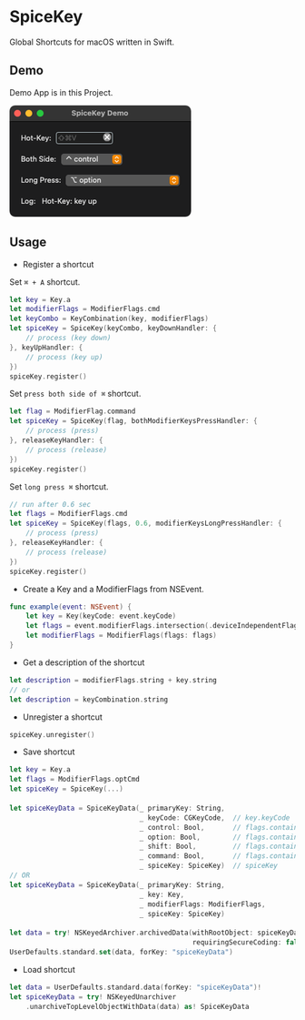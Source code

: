 # SpiceKey

Global Shortcuts for macOS written in Swift.

## Demo

Demo App is in this Project.

![demo](https://github.com/Kyome22/SpiceKey/raw/master/Materials/DemoApp.png)


## Usage

- Register a shortcut

Set `⌘ + A` shortcut.

```swift
let key = Key.a
let modifierFlags = ModifierFlags.cmd
let keyCombo = KeyCombination(key, modifierFlags)
let spiceKey = SpiceKey(keyCombo, keyDownHandler: {
    // process (key down)
}, keyUpHandler: {
    // process (key up)
})
spiceKey.register()
```

Set `press both side of ⌘` shortcut.

```swift
let flag = ModifierFlag.command
let spiceKey = SpiceKey(flag, bothModifierKeysPressHandler: {
    // process (press)
}, releaseKeyHandler: {
    // process (release)
})
spiceKey.register()
```

Set `long press ⌘` shortcut.

```swift
// run after 0.6 sec
let flags = ModifierFlags.cmd
let spiceKey = SpiceKey(flags, 0.6, modifierKeysLongPressHandler: {
    // process (press)
}, releaseKeyHandler: {
    // process (release)
})
spiceKey.register()
```

- Create a Key and a ModifierFlags from NSEvent.

```swift
func example(event: NSEvent) {
    let key = Key(keyCode: event.keyCode)
    let flags = event.modifierFlags.intersection(.deviceIndependentFlagsMask)
    let modifierFlags = ModifierFlags(flags: flags)
}
```

- Get a description of the shortcut

```swift
let description = modifierFlags.string + key.string
// or
let description = keyCombination.string
```

- Unregister a shortcut

```swift
spiceKey.unregister()
```

- Save shortcut

```swift
let key = Key.a
let flags = ModifierFlags.optCmd
let spiceKey = SpiceKey(...)

let spiceKeyData = SpiceKeyData(_ primaryKey: String,
                                _ keyCode: CGKeyCode,  // key.keyCode
                                _ control: Bool,       // flags.containsControl
                                _ option: Bool,        // flags.containsOption
                                _ shift: Bool,         // flags.containsShift
                                _ command: Bool,       // flags.containsCommand
                                _ spiceKey: SpiceKey)  // spiceKey
// OR
let spiceKeyData = SpiceKeyData(_ primaryKey: String,
                                _ key: Key,
                                _ modifierFlags: ModifierFlags,
                                _ spiceKey: SpiceKey)

let data = try! NSKeyedArchiver.archivedData(withRootObject: spiceKeyData, 
                                             requiringSecureCoding: false)
UserDefaults.standard.set(data, forKey: "spiceKeyData")
```

- Load shortcut

```swift
let data = UserDefaults.standard.data(forKey: "spiceKeyData")!
let spiceKeyData = try! NSKeyedUnarchiver
    .unarchiveTopLevelObjectWithData(data) as! SpiceKeyData
```
